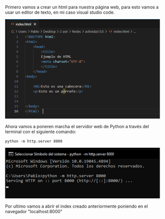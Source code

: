 Primero vamos a crear un html para nuestra página web, para esto vamos a usar un editor de texto, en mi caso visual studio code.

![Screenshot2](imagenes/Screenshot_2.png)

Ahora vamos a poneren marcha el servidor web de Python a través del terminal con el siguiente comando:

```
python -m http.server 8000
```
![Screenshot1](imagenes/Screenshot_1.png)

Por ultimo vamos a abrir el index creado anteriormente poniendo en el navegador "localhost:8000"

